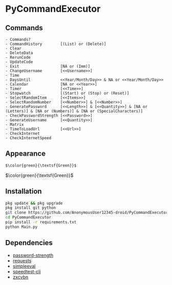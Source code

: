 # PyCommandExecutor

## Commands

```plain
- Commands?
- CommandHistory        [(List) or (Delete)]
- Clear
- DeleteData
- RerunCode
- UpdateCode
- Exit                  [NA or (Imm)]
- ChangeUsername        [<<Username>>]
- Time
- DaysUntil             <<Year/Month/Day>> & NA or <<Year/Month/Day>>
- Calendar              [NA or <<Year>>]
- Timer                 [<<Time>>]
- Stopwatch             [(Start) or (Stop) or (Reset)]
- SelectRandomItem      [<<Items>>]
- SelectRandomNumber    [<<Number>>] & [<<Number>>]
- GeneratePassword      [<<Length>>] & [<<Quantity>>] & [NA or (Letters)] & [NA or (Numbers)] & [NA or (SpecialCharacters)]
- CheckPasswordStrength [<<Password>>]
- GenerateUsername      [<<Quantity>>]
- Matrix
- TimeToLoadUrl         [<<Url>>]
- CheckInternet
- CheckInternetSpeed
```

## Appearance

```markdown
$\color{green}{\textsf{Green}}$
```

$\color{green}{\textsf{Green}}$

## Installation

```bash
pkg update && pkg upgrade
pkg install git python
git clone https://github.com/AnonymousUser12345-droid/PyCommandExecutor
cd PyCommandExecutor
pip install -r requirements.txt
python Main.py
```

## Dependencies

- [password-strength](https://pypi.org/project/password-strength/)
- [requests](https://pypi.org/project/requests/)
- [simpleeval](https://pypi.org/project/simpleeval/)
- [speedtest-cli](https://pypi.org/project/speedtest-cli/)
- [zxcvbn](https://pypi.org/project/zxcvbn/)

